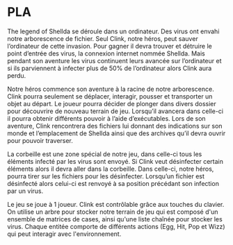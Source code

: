 # PLA

The legend of Shellda se déroule dans un ordinateur. Des virus ont envahi notre arborescence de fichier. Seul Clink, notre héros, peut sauver l’ordinateur de cette invasion. Pour gagner il devra trouver et détruire le point d’entrée des virus, la connexion internet nommée Shellda. Mais pendant son aventure les virus continuent leurs avancée sur l’ordinateur et si ils parviennent à infecter plus de 50% de l’ordinateur alors Clink aura perdu.

Notre héros commence son aventure à la racine de notre arborescence. Clink pourra seulement se déplacer, interagir, pousser et transporter un objet au départ. Le joueur pourra décider de plonger dans divers dossier pour découvrire de nouveau terrain de jeu. Lorsqu’il avancera dans celle-ci il pourra obtenir différents pouvoir à l’aide d’exécutables. Lors de son aventure, Clink rencontrera des fichiers lui donnant des indications sur son monde et l’emplacement de Shellda ainsi que des archives qu’il devra ouvrir pour pouvoir traverser.

La corbeille est une zone spécial de notre jeu, dans celle-ci tous les éléments infecté par les virus sont envoyé. Si Clink veut désinfecter certain éléments alors il devra aller dans la corbeille. Dans celle-ci, notre héros, pourra tirer sur les fichiers pour les désinfecter. Lorsqu’un fichier est désinfecté alors celui-ci est renvoyé à sa position précédant son infection par un virus.

Le jeu se joue à 1 joueur. Clink est contrôlable grâce aux touches du clavier. 
On utilise un arbre pour stocker notre terrain de jeu qui est composé d'un ensemble de matrices de cases, ainsi qu'une liste chaînée pour stocker les virus.
Chaque entitée comporte de différents actions (Egg, Hit, Pop et Wizz) qui peut interagir avec l'environnement.
